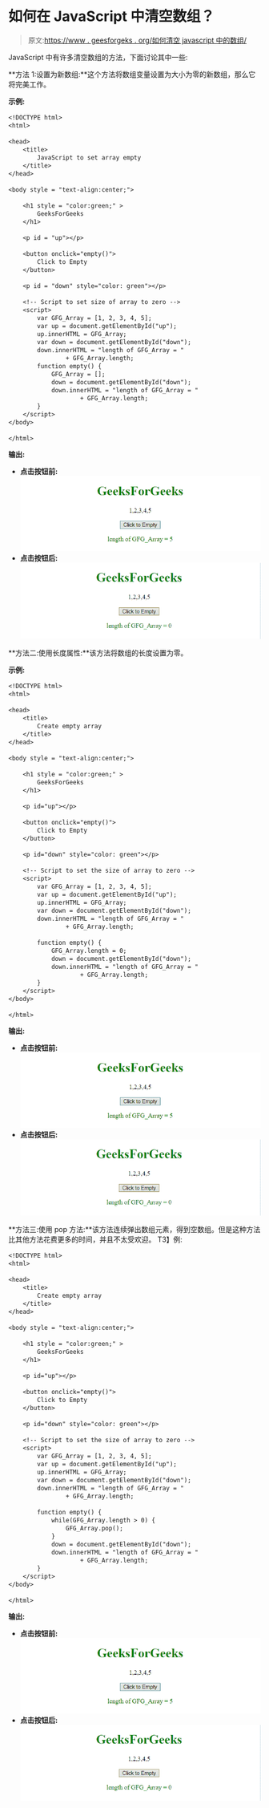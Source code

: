 # 如何在 JavaScript 中清空数组？

> 原文:[https://www . geesforgeks . org/如何清空 javascript 中的数组/](https://www.geeksforgeeks.org/how-to-empty-an-array-in-javascript/)

JavaScript 中有许多清空数组的方法，下面讨论其中一些:

**方法 1:设置为新数组:**这个方法将数组变量设置为大小为零的新数组，那么它将完美工作。

**示例:**

```
<!DOCTYPE html>  
<html>  

<head> 
    <title> 
        JavaScript to set array empty
    </title>
</head> 

<body style = "text-align:center;">  

    <h1 style = "color:green;" >  
        GeeksForGeeks  
    </h1>  

    <p id = "up"></p>

    <button onclick="empty()"> 
        Click to Empty
    </button> 

    <p id = "down" style="color: green"></p>

    <!-- Script to set size of array to zero -->
    <script> 
        var GFG_Array = [1, 2, 3, 4, 5];
        var up = document.getElementById("up");
        up.innerHTML = GFG_Array;
        var down = document.getElementById("down");
        down.innerHTML = "length of GFG_Array = "
                + GFG_Array.length;
        function empty() {
            GFG_Array = [];
            down = document.getElementById("down");
            down.innerHTML = "length of GFG_Array = "
                    + GFG_Array.length;
        }
    </script> 
</body>  

</html>
```

**输出:**

*   **点击按钮前:**
    ![](img/346a7d3092a124f208c0dd21c572787f.png)
*   **点击按钮后:**
    ![](img/79616b7bf11b3229e630eba2b5620c6c.png)

**方法二:使用长度属性:**该方法将数组的长度设置为零。

**示例:**

```
<!DOCTYPE html> 
<html> 

<head> 
    <title> 
        Create empty array
    </title>
</head> 

<body style = "text-align:center;"> 

    <h1 style = "color:green;" > 
        GeeksForGeeks 
    </h1> 

    <p id="up"></p>

    <button onclick="empty()"> 
        Click to Empty
    </button> 

    <p id="down" style="color: green"></p>

    <!-- Script to set the size of array to zero -->
    <script> 
        var GFG_Array = [1, 2, 3, 4, 5];
        var up = document.getElementById("up");
        up.innerHTML = GFG_Array;
        var down = document.getElementById("down");
        down.innerHTML = "length of GFG_Array = "
                + GFG_Array.length;

        function empty() {
            GFG_Array.length = 0;
            down = document.getElementById("down");
            down.innerHTML = "length of GFG_Array = "
                    + GFG_Array.length;
        }
    </script> 
</body> 

</html>                    
```

**输出:**

*   **点击按钮前:**
    ![](img/346a7d3092a124f208c0dd21c572787f.png)
*   **点击按钮后:**
    ![](img/79616b7bf11b3229e630eba2b5620c6c.png)

**方法三:使用 pop 方法:**该方法连续弹出数组元素，得到空数组。但是这种方法比其他方法花费更多的时间，并且不太受欢迎。
T3】例:

```
<!DOCTYPE html> 
<html> 

<head> 
    <title> 
        Create empty array
    </title>
</head>

<body style = "text-align:center;"> 

    <h1 style = "color:green;" > 
        GeeksForGeeks 
    </h1> 

    <p id="up"></p>

    <button onclick="empty()"> 
        Click to Empty
    </button> 

    <p id="down" style="color: green"></p>

    <!-- Script to set the size of array to zero -->    
    <script> 
        var GFG_Array = [1, 2, 3, 4, 5];
        var up = document.getElementById("up");
        up.innerHTML = GFG_Array;
        var down = document.getElementById("down");
        down.innerHTML = "length of GFG_Array = "
                + GFG_Array.length;

        function empty() {
            while(GFG_Array.length > 0) {
                GFG_Array.pop();
            }
            down = document.getElementById("down");
            down.innerHTML = "length of GFG_Array = "
                    + GFG_Array.length;
        }
    </script> 
</body> 

</html>                    
```

**输出:**

*   **点击按钮前:**
    ![](img/346a7d3092a124f208c0dd21c572787f.png)
*   **点击按钮后:**
    ![](img/79616b7bf11b3229e630eba2b5620c6c.png)